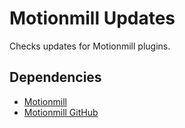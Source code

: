 Motionmill Updates
==================

Checks updates for Motionmill plugins.

Dependencies
------------

- [Motionmill](https://github.com/addwittz/motionmill)
- [Motionmill GitHub](https://github.com/addwittz/motionmill-github)

